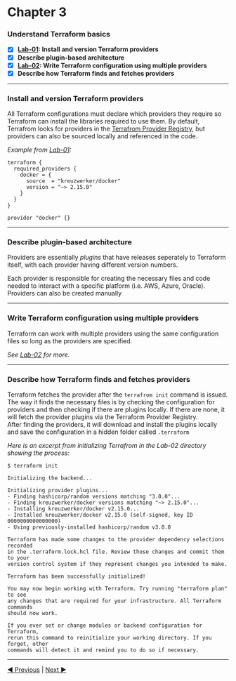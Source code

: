 # Chapter 3
### **Understand Terraform basics**
- [X] **[Lab-01](./Lab-01/main.tf): Install and version Terraform providers**
- [X] **Describe plugin-based architecture**
- [x] **[Lab-02](./Lab-02/README.md): Write Terraform configuration using multiple providers**
- [x] **Describe how Terraform finds and fetches providers**

___
### **Install and version Terraform providers**
All Terraform configurations must declare which providers they require so Terraform can install the libraries required to use them. By default, Terrafrom looks for providers in the [Terrafrom Provider Registry](https://registry.terraform.io/browse/providers), but providers can also be sourced locally and referenced in the code.

_Example from [Lab-01](./Lab-01/main.tf):_  

```
terraform {
  required_providers {
    docker = {
      source  = "kreuzwerker/docker"
      version = "~> 2.15.0"
    }
  }
}

provider "docker" {}
```
___
### **Describe plugin-based architecture**
Providers are essentially _plugins_ that have releases seperately to Terraform itself, with each provider having different version numbers.

Each provider is responsible for creating the necessary files and code needed to interact with a specific platform (i.e. AWS, Azure, Oracle). Providers can also be created manually
___
### **Write Terraform configuration using multiple providers**
Terraform can work with multiple providers using the same configuration files so long as the providers are specified.

_See [Lab-02](./Lab-02/README.md) for more._

___
### **Describe how Terraform finds and fetches providers**
Terraform fetches the provider after the `terrafrom init` command is issued. The way it finds the necessary files is by checking the configuration for providers and then checking if there are plugins locally. If there are none, it will fetch the provider plugins via the Terraform Provider Registry.  
After finding the providers, it will download and install the plugins locally and save the configuration in a hidden folder called `.terraform` 

_Here is an excerpt from initializing Terrafrom in the Lab-02 directory showing the process:_  

```
$ terraform init

Initializing the backend...

Initializing provider plugins...
- Finding hashicorp/random versions matching "3.0.0"...
- Finding kreuzwerker/docker versions matching "~> 2.15.0"...
- Installing kreuzwerker/docker v2.15.0...
- Installed kreuzwerker/docker v2.15.0 (self-signed, key ID 0000000000000000)
- Using previously-installed hashicorp/random v3.0.0

Terraform has made some changes to the provider dependency selections recorded
in the .terraform.lock.hcl file. Review those changes and commit them to your
version control system if they represent changes you intended to make.

Terraform has been successfully initialized!

You may now begin working with Terraform. Try running "terraform plan" to see
any changes that are required for your infrastructure. All Terraform commands
should now work.

If you ever set or change modules or backend configuration for Terraform,
rerun this command to reinitialize your working directory. If you forget, other
commands will detect it and remind you to do so if necessary.
```
___

[ ◀︎ Previous](/Chapter%202/) | [Next ▶︎ ](/Chapter%204/)